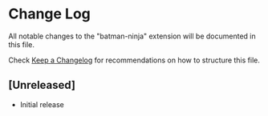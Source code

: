 # Change Log

All notable changes to the "batman-ninja" extension will be documented in this file.

Check [Keep a Changelog](http://keepachangelog.com/) for recommendations on how to structure this file.

## [Unreleased]

- Initial release
